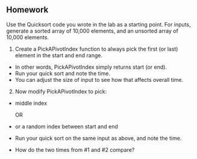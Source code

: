 ## Homework

Use the Quicksort code you wrote in the lab as a starting point.
For inputs, generate a sorted array of 10,000 elements, and an unsorted array of 10,000 elements.


1. Create a PickAPivotIndex function to always pick the first (or last) element in the start and end range.
- In other words, PickAPivotIndex simply returns start (or end).
- Run your quick sort and note the time.
- You can adjust the size of input to see how that affects overall time.


2. Now modify PickAPivotIndex to pick:
- middle index

  OR

- or a random index between start and end
- Run your quick sort on the same input as above, and note the time.
- How do the two times from #1 and #2 compare?
